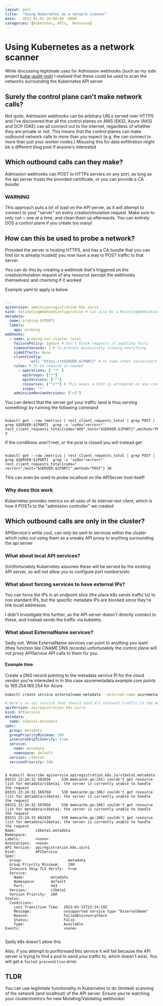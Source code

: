 ```yaml
---
layout: post
title:  "Using Kubernetes as a network scanner"
date:   2023-01-01 20:00:00 -0000
categories: [Kuberntes, APIs,  Nonsense]
---
```

# Using Kubernetes as a network scanner

While discussing legitimate uses for Admission webhooks (such as my side project [kube-audit-rest](https://github.com/RichardoC/kube-audit-rest)) I realised that these could be used to scan the networks surrounding the Kubernetes API server

## Surely the control plane can't make network calls?

Not quite, Admission webhooks can be arbitrary URLs served over HTTPS and I've discovered that all the control planes on AWS (EKS), Azure (AKS) and GCP (GKE) can all connect out to the internet, regardless of whether they are private or not. This means that the control planes can make outbound network calls to more than you expect (e.g. the can connect to more than just your worker nodes.) Misusing this for data exfiltration might be a different blog post if anyone's interested

## Which outbound calls can they make?

Admission webhooks can POST to HTTPs servers on any port, as long as the api server trusts the provided certificate, or you can provide a CA bundle.

### WARNING

This approach puts a lot of load on the API server, as it will attempt to connect to your "server" on every creation/mutation request. Make sure to only run ~ one at a time, and clean them up afterwards. You can entirely DOS a control plane if you create too many!

## How can this be used to probe a network?

Provided the server is hosting HTTPS, and has a CA bundle that you can find (or is already trusted) you now have a way to POST traffic to that server.

You can do this by creating a webhook that's triggered on the creation/mutation request of any resource (except the webhooks themselves) and checking if it worked

Example yaml to apply is below 

```yaml

---
apiVersion: admissionregistration.k8s.io/v1
kind: ValidatingWebhookConfiguration # Can also be a MutatingWebhookConfiguration if required
metadata:
  name: probing-${PORT}
  labels:
    app: probing
webhooks:
  - name: probing.svc.cluster.local
    failurePolicy: Ignore # Don't block requests if auditing fails
    timeoutSeconds: 1 # To prevent excessively slowing everything
    sideEffects: None
    clientConfig:
            url: "https://$SERVER:${PORT}" # or some other server/port combination
    rules: # To be reduced as needed
      - operations: [ "*" ]
        apiGroups: ["*"]
        apiVersions: ["*"]
        resources: ["*/*"] # This means a POST is attempted on any creation/mutation requests
        scope: "*"
    admissionReviewVersions: ["v1"]

```

You can detect that the server got your traffic (and is thus serving something) by running the following command

```console

kubectl get --raw /metrics | rest_client_requests_total | grep POST | grep $SERVER:${PORT}  grep -v 'code="<error>"'
rest_client_requests_total{code="409",host="$SERVER:${PORT}",method="POST"} 3

```

If the conditions aren't met, or the post is closed you will instead get

```console

kubectl get --raw /metrics | rest_client_requests_total | grep POST | grep $SERVER:${PORT}  grep -v 'code="<error>"'
rest_client_requests_total{code="<error>",host="$SERVER:${PORT}",method="POST"} 30

```

This can even be used to probe localhost on the APIServer host itself!

### Why does this work

Kubernetes provides metrics on all uses of its internal rest client, which is how it POSTs to the "admission controller" we created

## Which outbound calls are only in the cluster?

APIService's while cool, can only be sent to services within the cluster which rules out using them as a sneaky API proxy to anything surrounding the api server

### What about local API services?

(Un)fortunately Kubernetes assumes these will be served by the existing API server, so will not allow you to configure port numbers/etc

### What about forcing services to have external IPs?

You can force the IPs in an endpoint slice (the place k8s sends traffic to) to non standard IPs, but the specific metadata IPs are blocked since they're link locall addresses.

I didn't investigate this further, as the API server doesn't directly connect to these, and instead sends the traffic via kubelets.

### What about ExternalName services?

Sadly not. While ExternalName services can point to anything you want (they function like CNAME DNS records) unfortunately the control plane will *not* proxy APIService API calls to them for you.

#### Example time

Create a DNS record pointing to the metadata service PI for the cloud vendor you're interested in
In this case azuremetadata.example.com points to 169.254.169.254 for Azure

```bash
kubectl create service externalname metadata --external-name azuremetadata.example.com --tcp 80:80
```

``` yaml
# Here's an api service that should send all relevant traffic to the metadata service
apiVersion: apiregistration.k8s.io/v1
kind: APIService
metadata:
  name: v1beta1.metadata
spec:
  group: metadata
  groupPriorityMinimum: 100
  insecureSkipTLSVerify: true
  service:
    name: metadata
    namespace: default
  version: v1beta1
  versionPriority: 100
```

```console

$ kubectl describe apiservice.apiregistration.k8s.io/v1beta1.metadata
E0331 23:24:32.582656     538 memcache.go:255] couldn't get resource list for metadata/v1beta1: the server is currently unable to handle the request
E0331 23:24:32.589760     538 memcache.go:106] couldn't get resource list for metadata/v1beta1: the server is currently unable to handle the request
E0331 23:24:32.597056     538 memcache.go:106] couldn't get resource list for metadata/v1beta1: the server is currently unable to handle the request
E0331 23:24:32.602439     538 memcache.go:106] couldn't get resource list for metadata/v1beta1: the server is currently unable to handle the request
Name:         v1beta1.metadata
Namespace:    
Labels:       <none>
Annotations:  <none>
API Version:  apiregistration.k8s.io/v1
Kind:         APIService
Spec:
  Group:                     metadata
  Group Priority Minimum:    100
  Insecure Skip TLS Verify:  true
  Service:
    Name:            metadata
    Namespace:       default
    Port:            443
  Version:           v1beta1
  Version Priority:  100
Status:
  Conditions:
    Last Transition Time:  2023-03-31T23:24:19Z
    Message:               unsupported service type "ExternalName"
    Reason:                FailedDiscoveryCheck
    Status:                False
    Type:                  Available
Events:                    <none>


```

Sadly k8s doesn't allow this

Also, if you attempt to portforward this service it will fail because the API server is trying to find a pod to send your traffic to, which doesn't exist. You will get a `failed precondition` error.


## TLDR

You can use legitimate functionality in Kubernetes to do (limited) scanning of the network (and localhost) of the API server.
Ensure you're watching your cluster/metrics for new Mutating/Validating webhooks!
